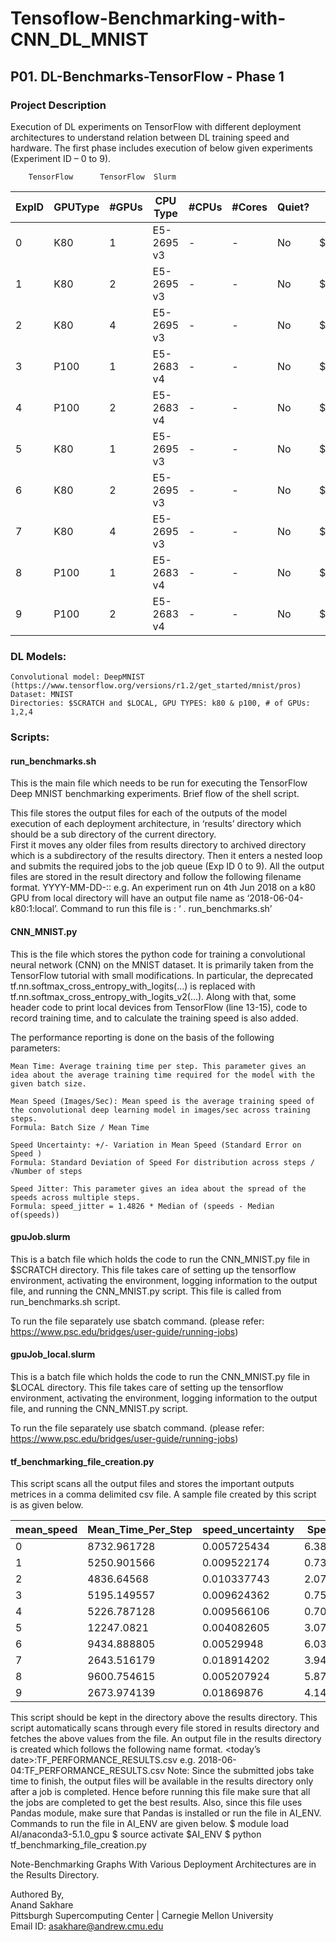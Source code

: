 # Tensoflow-Benchmarking-with-CNN_DL_MNIST

## P01. DL-Benchmarks-TensorFlow - Phase 1

### Project Description
Execution of DL experiments on TensorFlow with different deployment architectures to understand relation between DL training speed and hardware. The first phase includes execution of below given experiments (Experiment ID – 0 to 9). 

		TensorFlow		TensorFlow	Slurm		
    
| ExpID | GPUType | #GPUs | CPU Type | #CPUs | #Cores |	Quiet? | Staged from? |
|-------|---------|-------|----------|-------|--------|--------|--------------|
|0 | K80 |	1	| E5-2695 v3 | - | - | No	| $LOCAL |
|1 | K80 | 2 |	E5-2695 v3 | - | - | No	| $LOCAL |
|2 | K80 |	4 |	E5-2695 v3 | - | - | No |	$LOCAL |
|3 |	P100	| 1 |	E5-2683 v4	| - |	- |	No |	$LOCAL |
|4 |	P100	| 2	| E5-2683 v4	| - |	- |	No |	$LOCAL |
|5 |	K80 |	1	| E5-2695 v3 |	- |	- |	No | $SCRATCH |
|6 |	K80	| 2	| E5-2695 v3 |	- |	-	| No	| $SCRATCH |
|7 |	K80	| 4	| E5-2695 v3	| - |	- |	No |	$SCRATCH |
|8 |	P100	| 1	| E5-2683 v4	| - |	-	| No	| $SCRATCH |
|9 |	P100	| 2	| E5-2683 v4	| -	| -	| No	| $SCRATCH |

### DL Models:
	Convolutional model: DeepMNIST (https://www.tensorflow.org/versions/r1.2/get_started/mnist/pros)
	Dataset: MNIST
	Directories: $SCRATCH and $LOCAL, GPU TYPES: k80 & p100, # of GPUs: 1,2,4


### Scripts:

#### run_benchmarks.sh
This is the main file which needs to be run for executing the TensorFlow Deep MNIST benchmarking experiments. Brief flow of the shell script.

This file stores the output files for each of the outputs of the model execution of each deployment architecture, in ‘results’ directory which should be a sub directory of the current directory.  
First it moves any older files from results directory to archived directory which is a subdirectory of the results directory.
Then it enters a nested loop and submits the required jobs to the job queue (Exp ID 0 to 9).
All the output files are stored in the result directory and follow the following filename format. YYYY-MM-DD-<gpu type>:<number of gpus>:<staged from directory>
e.g. An experiment run on 4th Jun 2018 on a k80 GPU from local directory will have an output file name as ‘2018-06-04-k80:1:local’. 
Command to run this file is : ‘ . run_benchmarks.sh’ 

#### CNN_MNIST.py
This is the file which stores the python code for training a convolutional neural network (CNN) on the MNIST dataset. It is primarily taken from the TensorFlow tutorial with small modifications. In particular, the deprecated tf.nn.softmax_cross_entropy_with_logits(...) is 
replaced with tf.nn.softmax_cross_entropy_with_logits_v2(...). Along with that, some header code to print local devices from TensorFlow (line 13-15), code to record training time, and to calculate the training speed is also added.

The performance reporting is done on the basis of the following parameters:

	Mean Time: Average training time per step. This parameter gives an idea about the average training time required for the model with the given batch size.

	Mean Speed (Images/Sec): Mean speed is the average training speed of the convolutional deep learning model in images/sec across training steps.
	Formula: Batch Size / Mean Time

	Speed Uncertainty: +/- Variation in Mean Speed (Standard Error on Speed )
	Formula: Standard Deviation of Speed For distribution across steps / √Number of steps

	Speed Jitter: This parameter gives an idea about the spread of the speeds across multiple steps.
	Formula: speed_jitter = 1.4826 * Median of (speeds - Median of(speeds))

#### gpuJob.slurm

This is a batch file which holds the code to run the CNN_MNIST.py file in $SCRATCH directory. This file takes care of setting up the tensorflow environment, activating the environment, logging information to the output file, and running the CNN_MNIST.py script. This file is called from run_benchmarks.sh script.

To run the file separately use sbatch command. (please refer: https://www.psc.edu/bridges/user-guide/running-jobs)

#### gpuJob_local.slurm
This is a batch file which holds the code to run the CNN_MNIST.py file in $LOCAL directory. This file takes care of setting up the tensorflow environment, activating the environment, logging information to the output file, and running the CNN_MNIST.py script.

To run the file separately use sbatch command. (please refer: https://www.psc.edu/bridges/user-guide/running-jobs)

#### tf_benchmarking_file_creation.py
This script scans all the output files and stores the important outputs metrices in a comma delimited csv file. A sample file created by this script is as given below.

|mean_speed	| Mean_Time_Per_Step |	speed_uncertainty |	Speed_Jitter |	gpu_type |	num_gpu	|	staged_from |
|-----------|--------------------|--------------------|--------------|-----------|----------|-------------|
|0 |	8732.961728 |	0.005725434	|	6.388218371	|	760.2575007	| p100	|	2	|	$SCRATCH |
|1|	5250.901566|	0.009522174	|	0.734560314	|	65.77123005	| k80	|	2	|	$SCRATCH
|2|	4836.64568	|0.010337743	|	2.079079801	|	203.1963323 |	k80	|	4	|	$LOCAL
|3|	5195.149557	|0.009624362	|	0.750577503	|	62.74329595	| k80	|	4	|	$SCRATCH
|4|	5226.787128	|0.009566106	|	0.701725294	|	70.62155769	 |k80	|	2	|	$LOCAL
|5|	12247.0821	|0.004082605	|	3.075517837	|	359.8248272	| p100	|	2	|	$LOCAL
|6|	9434.888805	|0.00529948	|	6.034101409	|	828.7332798	|p100	|	1|		$SCRATCH
|7|	2643.516179	|0.018914202	|	3.94097403	|	340.0571688|	k80	|	1	|	$LOCAL
|8|	9600.754615	|0.005207924	|	5.879743298	|	762.022697	|p100	|	1	|	$LOCAL
|9|	2673.974139|	0.01869876	|	4.147340431	|	386.9301569	|k80	|	1	|	$SCRATCH


This script should be kept in the directory above the results directory. This script automatically scans through every file stored in results directory and fetches the above values from the file. An output file in the results directory is created which follows the following name format.
<today’s date>:TF_PERFORMANCE_RESULTS.csv
e.g. 2018-06-04:TF_PERFORMANCE_RESULTS.csv
Note: Since the submitted jobs take time to finish, the output files will be available in the results directory only after a job is completed. Hence before running this file make sure that all the jobs are completed to get the best results. Also, since this file uses Pandas module, make sure that Pandas is installed or run the file in AI_ENV. Commands to run the file in AI_ENV are given below.
$ module load AI/anaconda3-5.1.0_gpu
$ source activate $AI_ENV
$ python tf_benchmarking_file_creation.py

Note-Benchmarking Graphs With Various Deployment Architectures are in the Results Directory.

Authored By,  
Anand Sakhare  
Pittsburgh Supercomputing Center | Carnegie Mellon University  
Email ID: asakhare@andrew.cmu.edu

